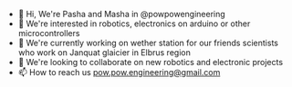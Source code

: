 - 👋 Hi, We're Pasha and Masha in @powpowengineering
- 👀 We're interested in robotics, electronics on arduino or other microcontrollers
- 🌱 We're currently working on wether station for our friends scientists who work on Janquat glaicier in Elbrus region
- 💞️ We're looking to collaborate on new robotics and electronic projects
- 📫 How to reach us pow.pow.engineering@gmail.com

<!---
powpowengineering/powpowengineering is a ✨ special ✨ repository because its `README.md` (this file) appears on your GitHub profile.
You can click the Preview link to take a look at your changes.
--->
